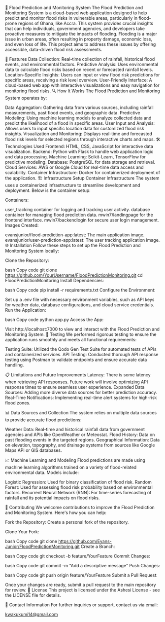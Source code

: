 🌊 Flood Prediction and Monitoring System
The Flood Prediction and Monitoring System is a cloud-based web application designed to help predict and monitor flood risks in vulnerable areas, particularly in flood-prone regions of Ghana, like Accra. This system provides crucial insights that can help individuals, government agencies, and developers take proactive measures to mitigate the impacts of flooding. Flooding is a major issue in urban areas, often resulting in property damage, economic loss, and even loss of life. This project aims to address these issues by offering accessible, data-driven flood risk assessments.

🚀 Features
Data Collection: Real-time collection of rainfall, historical flood events, and environmental factors.
Predictive Analysis: Uses environmental data to calculate flood risks based on recent or forecasted rainfall levels.
Location-Specific Insights: Users can input or view flood risk predictions for specific areas, receiving a risk level overview.
User-Friendly Interface: A cloud-based web app with interactive visualizations and easy navigation for monitoring flood risks.
🔍 How It Works
The Flood Prediction and Monitoring System operates by:

Data Aggregation: Gathering data from various sources, including rainfall measurements, past flood events, and geographic data.
Predictive Modeling: Using machine learning models to analyze collected data and predict the likelihood of a flood in specific areas.
User Input and Analysis: Allows users to input specific location data for customized flood risk insights.
Visualization and Monitoring: Displays real-time and forecasted flood risk levels for selected regions through interactive charts and maps.
🛠️ Technologies Used
Frontend: HTML, CSS, JavaScript for interactive data visualization.
Backend: Python with Flask to handle web application logic and data processing.
Machine Learning: Scikit-Learn, TensorFlow for predictive modeling.
Database: PostgreSQL for data storage and retrieval.
Cloud Services: AWS or Google Cloud for real-time data access and scalability.
Container Infrastructure: Docker for containerized deployment of the application.
🏗️ Infrastructure Setup
Container Infrastructure
The system uses a containerized infrastructure to streamline development and deployment. Below is the container setup:

Containers:

user_tracking container for logging and tracking user activity.
database container for managing flood prediction data.
mwin7/landingpage for the frontend interface.
mwin7/backendlogin for secure user login management.
Images Created:

evansjunior/flood-prediction-app:latest: The main application image.
evansjunior/user-prediction-app:latest: The user tracking application image.
🌐 Installation
Follow these steps to set up the Flood Prediction and Monitoring System locally:

Clone the Repository:

bash
Copy code
git clone https://github.com/YourUsername/FloodPredictionMonitoring.git
cd FloodPredictionMonitoring
Install Dependencies:

bash
Copy code
pip install -r requirements.txt
Configure the Environment:

Set up a .env file with necessary environment variables, such as API keys for weather data, database configurations, and cloud service credentials.
Run the Application:

bash
Copy code
python app.py
Access the App:

Visit http://localhost:7000 to view and interact with the Flood Prediction and Monitoring System.
🧪 Testing
We performed rigorous testing to ensure the application runs smoothly and meets all functional requirements:

Testing Suite: Utilized the Qodo Gen Test Suite for automated tests of APIs and containerized services.
API Testing: Conducted thorough API response testing using Postman to validate endpoints and ensure accurate data handling.

📋 Limitations and Future Improvements
Latency: There is some latency when retrieving API responses. Future work will involve optimizing API response times to ensure seamless user experience.
Expanded Data Sources: Adding more diverse data sources for better prediction accuracy.
Real-Time Notifications: Implementing real-time alert systems for high-risk flood zones.

📊 Data Sources and Collection
The system relies on multiple data sources to provide accurate flood predictions:

Weather Data: Real-time and historical rainfall data from government agencies and APIs like OpenWeather or Meteostat.
Flood History: Data on past flooding events in the targeted regions.
Geographical Information: Data on elevation, topography, and drainage systems from sources like Google Maps API or GIS databases.

📈 Machine Learning and Modeling
Flood predictions are made using machine learning algorithms trained on a variety of flood-related environmental data. Models include:

Logistic Regression: Used for binary classification of flood risk.
Random Forest: Used for assessing flood risk probability based on environmental factors.
Recurrent Neural Network (RNN): For time-series forecasting of rainfall and its potential impacts on flood risks.

👥 Contributing
We welcome contributions to improve the Flood Prediction and Monitoring System. Here's how you can help:

Fork the Repository: Create a personal fork of the repository.

Clone Your Fork:

bash
Copy code
git clone https://github.com/Evans-Junior/FloodPredictionMonitoring.git
Create a Branch:

bash
Copy code
git checkout -b feature/YourFeature
Commit Changes:

bash
Copy code
git commit -m "Add a descriptive message"
Push Changes:

bash
Copy code
git push origin feature/YourFeature
Submit a Pull Request:

Once your changes are ready, submit a pull request to the main repository for review.
📝 License
This project is licensed under the Ashesi License - see the LICENSE file for details.

📧 Contact Information
For further inquiries or support, contact us via email:

kwakukumi14@gmail.com